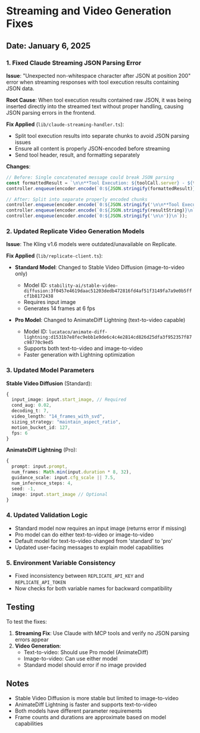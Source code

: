 # Streaming and Video Generation Fixes

## Date: January 6, 2025

### 1. Fixed Claude Streaming JSON Parsing Error

**Issue**: "Unexpected non-whitespace character after JSON at position 200" error when streaming responses with tool execution results containing JSON data.

**Root Cause**: When tool execution results contained raw JSON, it was being inserted directly into the streamed text without proper handling, causing JSON parsing errors in the frontend.

**Fix Applied** (`lib/claude-streaming-handler.ts`):
- Split tool execution results into separate chunks to avoid JSON parsing issues
- Ensure all content is properly JSON-encoded before streaming
- Send tool header, result, and formatting separately

**Changes**:
```typescript
// Before: Single concatenated message could break JSON parsing
const formattedResult = `\n\n**Tool Execution: ${toolCall.server} - ${toolCall.tool}**\n${result}\n\n`;
controller.enqueue(encoder.encode(`0:${JSON.stringify(formattedResult)}\n`));

// After: Split into separate properly encoded chunks
controller.enqueue(encoder.encode(`0:${JSON.stringify('\n\n**Tool Execution: ' + toolCall.server + ' - ' + toolCall.tool + '**\n')}\n`));
controller.enqueue(encoder.encode(`0:${JSON.stringify(resultString)}\n`));
controller.enqueue(encoder.encode(`0:${JSON.stringify('\n\n')}\n`));
```

### 2. Updated Replicate Video Generation Models

**Issue**: The Kling v1.6 models were outdated/unavailable on Replicate.

**Fix Applied** (`lib/replicate-client.ts`):
- **Standard Model**: Changed to Stable Video Diffusion (image-to-video only)
  - Model ID: `stability-ai/stable-video-diffusion:3f0457e4619daac51203dedb472816fd4af51f3149fa7a9e0b5ffcf1b8172438`
  - Requires input image
  - Generates 14 frames at 6 fps
  
- **Pro Model**: Changed to AnimateDiff Lightning (text-to-video capable)
  - Model ID: `lucataco/animate-diff-lightning:d1531b7e8fec9ebb1e9de6c4c4e2814cd826d25dfa3f952357f87c98770c9ed5`
  - Supports both text-to-video and image-to-video
  - Faster generation with Lightning optimization

### 3. Updated Model Parameters

**Stable Video Diffusion** (Standard):
```typescript
{
  input_image: input.start_image, // Required
  cond_aug: 0.02,
  decoding_t: 7,
  video_length: "14_frames_with_svd",
  sizing_strategy: "maintain_aspect_ratio",
  motion_bucket_id: 127,
  fps: 6
}
```

**AnimateDiff Lightning** (Pro):
```typescript
{
  prompt: input.prompt,
  num_frames: Math.min(input.duration * 8, 32),
  guidance_scale: input.cfg_scale || 7.5,
  num_inference_steps: 4,
  seed: -1,
  image: input.start_image // Optional
}
```

### 4. Updated Validation Logic

- Standard model now requires an input image (returns error if missing)
- Pro model can do either text-to-video or image-to-video
- Default model for text-to-video changed from 'standard' to 'pro'
- Updated user-facing messages to explain model capabilities

### 5. Environment Variable Consistency

- Fixed inconsistency between `REPLICATE_API_KEY` and `REPLICATE_API_TOKEN`
- Now checks for both variable names for backward compatibility

## Testing

To test the fixes:

1. **Streaming Fix**: Use Claude with MCP tools and verify no JSON parsing errors appear
2. **Video Generation**: 
   - Text-to-video: Should use Pro model (AnimateDiff)
   - Image-to-video: Can use either model
   - Standard model should error if no image provided

## Notes

- Stable Video Diffusion is more stable but limited to image-to-video
- AnimateDiff Lightning is faster and supports text-to-video
- Both models have different parameter requirements
- Frame counts and durations are approximate based on model capabilities